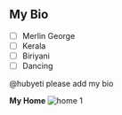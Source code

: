 ## My Bio
- [ ] Merlin George
- [ ] Kerala
- [ ] Biriyani
- [ ] Dancing

@hubyeti  please add my bio

**My Home**
![home 1](https://cloud.githubusercontent.com/assets/13497719/11686087/1dae0226-9ea4-11e5-9909-c1abcf22c7f4.png)
